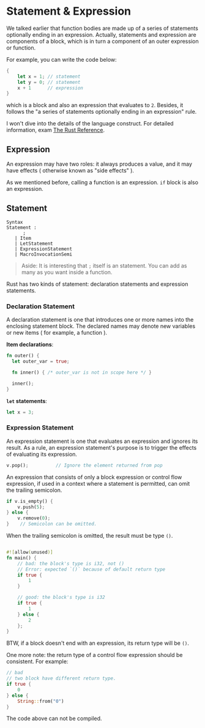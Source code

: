 # Statement & Expression

We talked earlier that function bodies are made up of a series of statements optionally ending in an expression. Actually, statements and expression are components of a block, which is in turn a component of an outer expression or function.

For example, you can write the code below:

~~~rust
{
    let x = 1; // statement
    let y = 0; // statement
    x + 1      // expression
}
~~~

which is a block and also an expression that evaluates to `2`. Besides, it follows the "a series of statements optionally ending in an expression" rule.

I won't dive into the details of the language construct. For detailed information, exam [The Rust Reference](https://doc.rust-lang.org/reference/introduction.html).

## Expression

An expression may have two roles: it always produces a value, and it may have effects ( otherwise known as "side effects" ).

As we mentioned before, calling a function is an expression. `if` block is also an expression.


## Statement 

~~~
Syntax
Statement :
      ;
   | Item
   | LetStatement
   | ExpressionStatement
   | MacroInvocationSemi
~~~

> Aside: It is interesting that `;` itself is an statement. You can add as many as you want inside a function.

Rust has two kinds of statement: declaration statements and expression statements.

### Declaration Statement

A declaration statement is one that introduces one or more names into the enclosing statement block. The declared names may denote new variables or new items ( for example, a function ).

**Item declarations**:

~~~rust
fn outer() {
  let outer_var = true;

  fn inner() { /* outer_var is not in scope here */ }

  inner();
}
~~~

**`let` statements**:

~~~rust
let x = 3;
~~~


### Expression Statement

An expression statement is one that evaluates an expression and ignores its result. As a rule, an expression statement's purpose is to trigger the effects of evaluating its expression.

~~~rust
v.pop();          // Ignore the element returned from pop
~~~

An expression that consists of only a block expression or control flow expression, if used in a context where a statement is permitted, can omit the trailing semicolon.

~~~rust
if v.is_empty() {
    v.push(5);
} else {
    v.remove(0);
}    // Semicolon can be omitted.
~~~

When the trailing semicolon is omitted, the result must be type `()`.


~~~rust

#![allow(unused)]
fn main() {
    // bad: the block's type is i32, not ()
    // Error: expected `()` because of default return type
    if true {
        1
    }

    // good: the block's type is i32
    if true {
        1
    } else {
        2
    };
}
~~~


BTW, if a block doesn't end with an expression, its return type will be `()`.

One more note: the return type of a control flow expression should be consistent. For example:

~~~rust
// bad
// two block have different return type.
if true {
    0
} else {
    String::from("0")
}
~~~

The code above can not be compiled.

